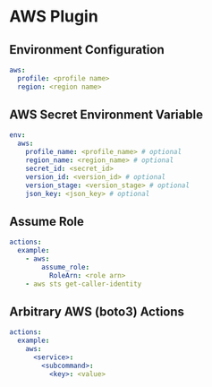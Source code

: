 # AWS Plugin

## Environment Configuration

```yaml
aws:
  profile: <profile name>
  region: <region name>
```

## AWS Secret Environment Variable

```yaml
env:
  aws:
    profile_name: <profile_name> # optional
    region_name: <region_name> # optional
    secret_id: <secret_id>
    version_id: <version_id> # optional
    version_stage: <version_stage> # optional
    json_key: <json_key> # optional
```

## Assume Role

```yaml
actions:
  example:
    - aws:
        assume_role:
          RoleArn: <role arn>
    - aws sts get-caller-identity
```

## Arbitrary AWS (boto3) Actions

```yaml
actions:
  example:
    aws:
      <service>:
        <subcommand>:
          <key>: <value>
```
